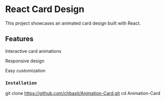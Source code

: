 # React Card Design

This project showcases an animated card design built with React.

## Features

Interactive card animations

Responsive design

Easy customization


### `Installation`

 git clone https://github.com/chbasit/Animation-Card.git
cd Animation-Card
